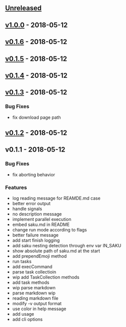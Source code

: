 ## [Unreleased]

## [v1.0.0] - 2018-05-12
## [v0.1.6] - 2018-05-12
## [v0.1.5] - 2018-05-12
## [v0.1.4] - 2018-05-12
## [v0.1.3] - 2018-05-12
### Bug Fixes
- fix download page path

## [v0.1.2] - 2018-05-12
## v0.1.1 - 2018-05-12
### Bug Fixes
- fix aborting behavior

### Features
- log reading message for REAMDE.md case
- better error output
- handle signals
- no description message
- implement parallel execution
- embed saku.md in README
- change run mode according to flags
- better failure message
- add start finish logging
- add saku nesting detection through env var IN_SAKU
- show absolute path of saku.md at the start
- add prependEmoji method
- run tasks
- add execCommand
- parse task collectioin
- wip add TaskCollection methods
- add task methods
- wip parse markdown
- parse markdown wip
- reading markdown file
- modify -v output format
- use color in help message
- add usage
- add cli options

[Unreleased]: https://github.com/kt3k/saku/compare/v1.0.0...HEAD
[v1.0.0]: https://github.com/kt3k/saku/compare/v0.1.6...v1.0.0
[v0.1.6]: https://github.com/kt3k/saku/compare/v0.1.5...v0.1.6
[v0.1.5]: https://github.com/kt3k/saku/compare/v0.1.4...v0.1.5
[v0.1.4]: https://github.com/kt3k/saku/compare/v0.1.3...v0.1.4
[v0.1.3]: https://github.com/kt3k/saku/compare/v0.1.2...v0.1.3
[v0.1.2]: https://github.com/kt3k/saku/compare/v0.1.1...v0.1.2
